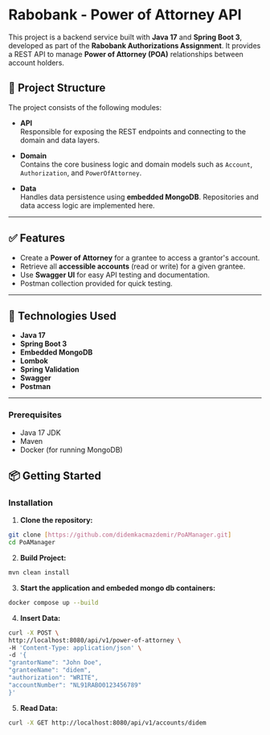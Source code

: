 # Rabobank - Power of Attorney API

This project is a backend service built with **Java 17** and **Spring Boot 3**, developed as part of the **Rabobank Authorizations Assignment**. It provides a REST API to manage **Power of Attorney (POA)** relationships between account holders.

## 🧩 Project Structure

The project consists of the following modules:

- **API**  
  Responsible for exposing the REST endpoints and connecting to the domain and data layers.

- **Domain**  
  Contains the core business logic and domain models such as `Account`, `Authorization`, and `PowerOfAttorney`.

- **Data**  
  Handles data persistence using **embedded MongoDB**. Repositories and data access logic are implemented here.

---

## ✅ Features

- Create a **Power of Attorney** for a grantee to access a grantor's account.
- Retrieve all **accessible accounts** (read or write) for a given grantee.
- Use **Swagger UI** for easy API testing and documentation.
- Postman collection provided for quick testing.

---

## 🚀 Technologies Used

- **Java 17**
- **Spring Boot 3**
- **Embedded MongoDB**
- **Lombok**
- **Spring Validation**
- **Swagger**
- **Postman**

---

### Prerequisites
- Java 17 JDK
- Maven
- Docker (for running MongoDB)

## 📦 Getting Started

### Installation
1.  **Clone the repository:**
```bash
git clone [https://github.com/didemkacmazdemir/PoAManager.git]
cd PoAManager
```

2.  **Build Project:**
```bash
mvn clean install
```

3.  **Start the application and embeded mongo db containers:**

```bash
docker compose up --build
  ```
4.  **Insert Data:**

```bash
curl -X POST \
http://localhost:8080/api/v1/power-of-attorney \
-H 'Content-Type: application/json' \
-d '{
"grantorName": "John Doe",
"granteeName": "didem",
"authorization": "WRITE",
"accountNumber": "NL91RABO0123456789"
}'

```

5.  **Read Data:**

```bash
curl -X GET http://localhost:8080/api/v1/accounts/didem
```
